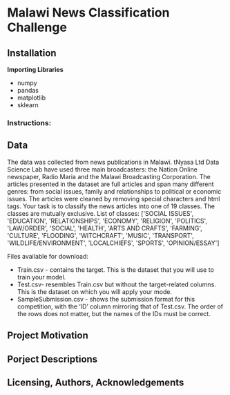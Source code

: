 # Malawi News Classification Challenge

## Installation
**Importing Libraries**</br>
* numpy
* pandas
* matplotlib
* sklearn

### Instructions:
## Data
The data was collected from news publications in Malawi. tNyasa Ltd Data Science Lab have used three main broadcasters: the Nation Online newspaper, Radio Maria and the Malawi Broadcasting Corporation. The articles presented in the dataset are full articles and span many different genres: from social issues, family and relationships to political or economic issues.
The articles were cleaned by removing special characters and html tags.
Your task is to classify the news articles into one of 19 classes. The classes are mutually exclusive.
List of classes: ['SOCIAL ISSUES', 'EDUCATION', 'RELATIONSHIPS', 'ECONOMY', 'RELIGION', 'POLITICS', 'LAW/ORDER', 'SOCIAL', 'HEALTH', 'ARTS AND CRAFTS', 'FARMING', 'CULTURE', 'FLOODING', 'WITCHCRAFT', 'MUSIC', 'TRANSPORT', 'WILDLIFE/ENVIRONMENT', 'LOCALCHIEFS', 'SPORTS', 'OPINION/ESSAY']

Files available for download:
* Train.csv - contains the target. This is the dataset that you will use to train your model.
* Test.csv- resembles Train.csv but without the target-related columns. This is the dataset on which you will apply your mode.
* SampleSubmission.csv - shows the submission format for this competition, with the ‘ID’ column mirroring that of Test.csv. The order of the rows does not matter, but the names of the IDs must be correct.

## Project Motivation

## Porject Descriptions 

## Licensing, Authors, Acknowledgements


